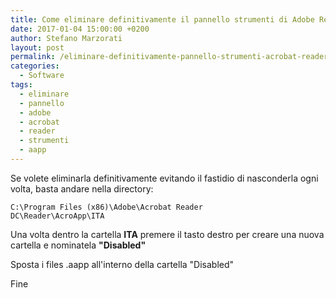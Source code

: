 ```yaml
---
title: Come eliminare definitivamente il pannello strumenti di Adobe Reader DC
date: 2017-01-04 15:00:00 +0200
author: Stefano Marzorati
layout: post
permalink: /eliminare-definitivamente-pannello-strumenti-acrobat-reader-dc/
categories:
  - Software
tags:
  - eliminare
  - pannello
  - adobe
  - acrobat
  - reader
  - strumenti
  - aapp
---
```

Se volete eliminarla definitivamente evitando il fastidio di nasconderla ogni volta, basta andare nella directory:   

<code>C:\Program Files (x86)\Adobe\Acrobat Reader DC\Reader\AcroApp\ITA</code>   

Una volta dentro la cartella **ITA** premere il tasto destro per creare una nuova cartella e nominatela **"Disabled"**   

Sposta i files .aapp all'interno della cartella "Disabled"   

Fine   
